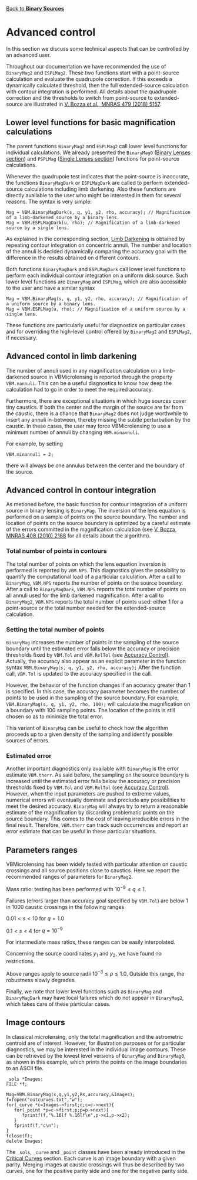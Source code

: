 [Back to **Binary Sources**](BinarySources.md)

# Advanced control

In this section we discuss some technical aspects that can be controlled by an advanced user.

Throughout our documentation we have recommended the use of `BinaryMag2` and `ESPLMag2`. These two functions start with a point-source calculation and evaluate the quadrupole correction. If this exceeds a dynamically calculated threshold, then the full extended-source calculation with contour integration is performed. All details about the quadrupole correction and the thresholds to switch from point-source to extended-source are illustrated in [V. Bozza et al., MNRAS 479 (2018) 5157](https://ui.adsabs.harvard.edu/abs/2018MNRAS.479.5157B/abstract). 

## Lower level functions for basic magnification calculations

The parent functions `BinaryMag2` and `ESPLMag2` call lower level functions for individual calculations. We already presented the `BinaryMag0` ([Binary Lenses section](BinaryLenses.md)) and `PSPLMag` ([Single Lenses section](SingleLenses.md)) functions for point-source calculations. 

Whenever the quadrupole test indicates that the point-source is inaccurate, the functions `BinaryMagDark` or `ESPLMagDark` are called to perform extended-source calculations including limb darkening. Also these functions are directly available to the user who might be interested in them for several reasons. The syntax is very simple:

```
Mag = VBM.BinaryMagDark(s, q, y1, y2, rho, accuracy); // Magnification of a limb-darkened source by a binary lens.
Mag = VBM.ESPLMagDark(u, rho); // Magnification of a limb-darkened source by a single lens.
```

As explained in the corresponding section, [Limb Darkening](LimbDarkening.md) is obtained by repeating contour integration on concentric annuli. The number and location of the annuli is decided dynamically comparing the accuracy goal with the difference in the results obtained on different contours. 

Both functions `BinaryMagDark` and `ESPLMagDark` call lower level functions to perform each individual contour integration on a uniform disk source. Such lower level functions are `BinaryMag` and `ESPLMag`, which are also accessible to the user and have a similar syntax

```
Mag = VBM.BinaryMag(s, q, y1, y2, rho, accuracy); // Magnification of a uniform source by a binary lens.
Mag = VBM.ESPLMag(u, rho); // Magnification of a uniform source by a single lens.
```

These functions are particularly useful for diagnostics on particular cases and for overriding the high-level control offered by `BinaryMag2` and `ESPLMag2`, if necessary. 

## Advanced contol in limb darkening

The number of annuli used in any magnification calculation on a limb-darkened source in VBMicrolensing is reported through the property `VBM.nannuli`. This can be a useful diagnostics to know how deep the calculation had to go in order to meet the required accuracy.

Furthermore, there are exceptional situations in which huge sources cover tiny caustics. If both the center and the margin of the source are far from the caustic, there is a chance that `BinaryMag2` does not judge worthwhile to insert any annuli in-between, thereby missing the subtle perturbation by the caustic. In these cases, the user may force VBMicrolensing to use a minimum number of annuli by changing  `VBM.minannuli`. 

For example, by setting 

`VBM.minannuli = 2;`

there will always be one annulus between the center and the boundary of the source.

## Advanced control in contour integration

As metioned before, the basic function for contour integration of a uniform source in binary lensing is `BinaryMag`. The inversion of the lens equation is performed on a sample of points on the source boundary. The number and location of points on the source boundary is optimized by a careful estimate of the errors committed in the magnification calculation (see  [V. Bozza, MNRAS 408 (2010) 2188](https://ui.adsabs.harvard.edu/abs/2010MNRAS.408.2188B/abstract) for all details about the algorithm).

### Total number of points in contours

The total number of points on which the lens equation inversion is performed is reported by `VBM.NPS`. This diagnostics gives the possibility to quantify the computational load of a particular calculation. After a call to `BinaryMag`, `VBM.NPS` reports the number of points on the source boundary. After a call to `BinaryMagDark`, `VBM.NPS` reports the total number of points on all annuli used for the limb darkened magnification. After a call to `BinaryMag2`, `VBM.NPS` reports the total number of points used: either 1 for a point-source or the total number needed for the extended-source calculation.

### Setting the total number of points

`BinaryMag` increases the number of points in the sampling of the source boundary until the estimated error falls below the accuracy or precision thresholds fixed by `VBM.Tol` and `VBM.RelTol` (see [Accuracy Control](AccuracyControl.md)). Actually, the accuracy also appear as an explicit parameter in the function syntax
`VBM.BinaryMag(s, q, y1, y2, rho, accuracy);` After the function call, `VBM.Tol` is updated to the accuracy specified in the call.

However, the behavior of the function changes if an accuracy greater than 1 is specified. In this case, the accuracy parameter becomes the number of points to be used in the sampling of the source boundary. For example,  `VBM.BinaryMag(s, q, y1, y2, rho, 100);` will calculate the magnification on a boundary with 100 sampling points. The location of the points is still chosen so as to minimize the total error. 

This variant of `BinaryMag` can be useful to check how the algorithm proceeds up to a given density of the sampling and identify possible sources of errors.

### Estimated error

Another important diagnostics only available with `BinaryMag` is the error estimate `VBM.therr`. As said before, the sampling on the source boundary is increased until the estimated error falls below the accuracy or precision thresholds fixed by `VBM.Tol` and `VBM.RelTol` (see [Accuracy Control](AccuracyControl.md)). However, when the input parameters are pushed to extreme values, numerical errors will eventually dominate and preclude any possibilities to meet the desired accuracy. `BinaryMag` will always try to return a reasonable estimate of the magnification by discarding problematic points on the source boundary. This comes to the cost of leaving irreducible errors in the final result. Therefore, `VBM.therr` can track such occurrences and report an error estimate that can be useful in these particular situations.

## Parameters ranges

VBMicrolensing has been widely tested with particular attention on caustic crossings and all source positions close to caustics. Here we report the recommended ranges of parameters for `BinaryMag2`.

Mass ratio: testing has been performed with $10^{-9} \leq q \leq 1$.

Failures (errors larger than accuracy goal specified by `VBM.Tol`) are below 1 in 1000 caustic crossings in the following ranges

$0.01< s < 10$ for $q = 1.0$

$0.1 < s < 4$ for $q=10^{-9}$

For intermediate mass ratios, these ranges can be easily interpolated.

Concerning the source coordinates $y_1$ and $y_2$, we have found no restrictions.

Above ranges apply to source radii $10^{-3}\leq \rho \leq 1.0$. Outside this range, the robustness slowly degrades.

Finally, we note that lower level functions such as `BinaryMag` and `BinaryMagDark` may have local failures which do not appear in `BinaryMag2`, which takes care of these particular cases.

## Image contours

In classical microlensing, only the total magnification and the astrometric centroid are of interest. However, for illustration purposes or for particular diagnostics, we may be interested in the individual image contours. These can be retrieved by the lowest level versions of `BinaryMag` and `BinaryMag0`, as shown in this example, which prints the points on the image boundaries to an ASCII file.

```
_sols *Images;
FILE *f;

Mag=VBM.BinaryMag(s,q,y1,y2,Rs,accuracy,&Images);
f=fopen("outcurves.txt","w");
for(_curve *c=Images->first;c;c=c->next){
   for(_point *p=c->first;p;p=p->next){
      fprintf(f,"%.16lf %.16lf\n",p->x1,p->x2);
   }
   fprintf(f,"c\n");
}
fclose(f);
delete Images;
```

The `_sols`, `_curve` and `_point` classes have been already introduced in the [Critical Curves](CriticalCurvesAndCaustics.md) section. Each curve is an image boundary with a given parity. Merging images at caustic crossings will thus be described by two curves, one for the positive parity side and one for the negative parity side.
